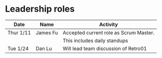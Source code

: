 # Leadership roles

| Date      | Name              | Activity                                               |
|-----------|-------------------|--------------------------------------------------------|
| Thur 1/11 | James Fu          | Accepted current role as Scrum Master.                 |
|           |                   | This includes daily standups                           | 
| Tue 1/24  | Dan Lu            | Will lead team discussion of Retro01                   | 
